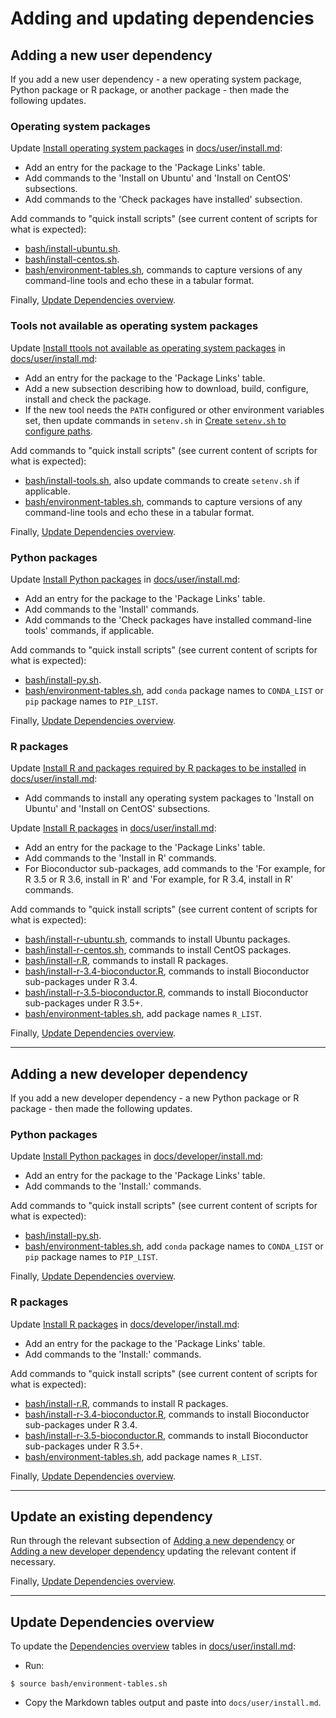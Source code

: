 # Adding and updating dependencies

## Adding a new user dependency

If you add a new user dependency - a new operating system package, Python package or R package, or another package - then made the following updates.

### Operating system packages

Update [Install operating system packages](../user/install.md#install-operating-system-packages) in [docs/user/install.md](../user/install.md):

* Add an entry for the package to the 'Package Links' table.
* Add commands to the 'Install on Ubuntu' and 'Install on CentOS' subsections.
* Add commands to the 'Check packages have installed' subsection.

Add commands to "quick install scripts" (see current content of scripts for what is expected):

* [bash/install-ubuntu.sh](../../bash/install-ubuntu.sh).
* [bash/install-centos.sh](../../bash/install-centos.sh).
* [bash/environment-tables.sh](../../bash/environment-tables.sh), commands to capture versions of any command-line tools and echo these in a tabular format.

Finally, [Update Dependencies overview](#update-dependencies-overview).

### Tools not available as operating system packages

Update [Install ttools not available as operating system packages](../user/install.md#install-tools-not-available-as-operating-system-packages) in [docs/user/install.md](../user/install.md):

* Add an entry for the package to the 'Package Links' table.
* Add a new subsection describing how to download, build, configure, install and check the package.
* If the new tool needs the `PATH` configured or other environment variables set, then update commands in `setenv.sh` in [Create `setenv.sh` to configure paths](../user/install.md#create-setenvsh-to-configure-paths).

Add commands to "quick install scripts" (see current content of scripts for what is expected):

* [bash/install-tools.sh](../../bash/install-tools.sh), also update commands to create `setenv.sh` if applicable.
* [bash/environment-tables.sh](../../bash/environment-tables.sh), commands to capture versions of any command-line tools and echo these in a tabular format.

Finally, [Update Dependencies overview](#update-dependencies-overview).

### Python packages

Update [Install Python packages](../user/install.md#install-python-packages) in [docs/user/install.md](../user/install.md):

* Add an entry for the package to the 'Package Links' table.
* Add commands to the 'Install' commands.
* Add commands to the 'Check packages have installed command-line tools' commands, if applicable.

Add commands to "quick install scripts" (see current content of scripts for what is expected):

* [bash/install-py.sh](../../bash/install-py.sh).
* [bash/environment-tables.sh](../../bash/environment-tables.sh), add `conda` package names to `CONDA_LIST` or `pip` package names to `PIP_LIST`.

Finally, [Update Dependencies overview](#update-dependencies-overview).

### R packages

Update [Install R and packages required by R packages to be installed](../user/install.md#install-r-and-packages-required-by-r-packages-to-be-installed) in [docs/user/install.md](../user/install.md):

* Add commands to install any operating system packages to 'Install on Ubuntu' and 'Install on CentOS' subsections.

Update [Install R packages](../user/install.md#install-r-packages) in [docs/user/install.md](../user/install.md):

* Add an entry for the package to the 'Package Links' table.
* Add commands to the 'Install in R' commands.
* For Bioconductor sub-packages, add commands to the 'For example, for R 3.5 or R 3.6, install in R' and 'For example, for R 3.4, install in R' commands.

Add commands to "quick install scripts" (see current content of scripts for what is expected):

* [bash/install-r-ubuntu.sh](../../bash/install-r-ubuntu.sh), commands to install Ubuntu packages.
* [bash/install-r-centos.sh](../../bash/install-r-centos.sh), commands to install CentOS packages.
* [bash/install-r.R](../../bash/install-r.R), commands to install R packages.
* [bash/install-r-3.4-bioconductor.R](../../bash/install-r-3.4-bioconductor.R), commands to install Bioconductor sub-packages under R 3.4.
* [bash/install-r-3.5-bioconductor.R](../../bash/install-r-3.5-bioconductor.R), commands to install Bioconductor sub-packages under R 3.5+.
* [bash/environment-tables.sh](../../bash/environment-tables.sh), add package names `R_LIST`.

Finally, [Update Dependencies overview](#update-dependencies-overview).

---

## Adding a new developer dependency

If you add a new developer dependency - a new Python package or R package - then made the following updates.

### Python packages

Update [Install Python packages](../developer/install.md#install-python-packages) in [docs/developer/install.md](../developer/install.md):

* Add an entry for the package to the 'Package Links' table.
* Add commands to the 'Install:' commands.

Add commands to "quick install scripts" (see current content of scripts for what is expected):

* [bash/install-py.sh](../../bash/install-py.sh).
* [bash/environment-tables.sh](../../bash/environment-tables.sh), add `conda` package names to `CONDA_LIST` or `pip` package names to `PIP_LIST`.

Finally, [Update Dependencies overview](#update-dependencies-overview).

### R packages

Update [Install R packages](../developer/install.md#install-r-packages) in [docs/developer/install.md](../developer/install.md):

* Add an entry for the package to the 'Package Links' table.
* Add commands to the 'Install:' commands.

Add commands to "quick install scripts" (see current content of scripts for what is expected):

* [bash/install-r.R](../../bash/install-r.R), commands to install R packages.
* [bash/install-r-3.4-bioconductor.R](../../bash/install-r-3.4-bioconductor.R), commands to install Bioconductor sub-packages under R 3.4.
* [bash/install-r-3.5-bioconductor.R](../../bash/install-r-3.5-bioconductor.R), commands to install Bioconductor sub-packages under R 3.5+.
* [bash/environment-tables.sh](../../bash/environment-tables.sh), add package names `R_LIST`.

Finally, [Update Dependencies overview](#update-dependencies-overview).

---

## Update an existing dependency

Run through the relevant subsection of [Adding a new dependency](#adding-a-new-dependency) or [Adding a new developer dependency](#adding-a-new-developer-dependency) updating the relevant content if necessary.

Finally, [Update Dependencies overview](#update-dependencies-overview).

---

## Update Dependencies overview

To update the [Dependencies overview](#update-dependencies-overview) tables in [docs/user/install.md](../user/install.md):

* Run:

```console
$ source bash/environment-tables.sh                                       
```

* Copy the Markdown tables output and paste into `docs/user/install.md`.
